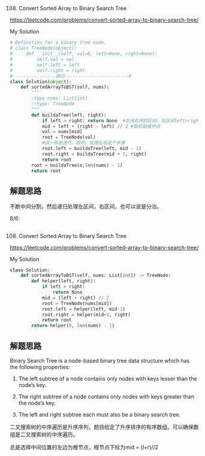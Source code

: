 ## 
108. Convert Sorted Array to Binary Search Tree

https://leetcode.com/problems/convert-sorted-array-to-binary-search-tree/

My Solution

```python
# Definition for a binary tree node.
# class TreeNode(object):
#     def __init__(self, val=0, left=None, right=None):
#         self.val = val
#         self.left = left
#         self.right = right
#----------------递归------------------------#
class Solution(object):
    def sortedArrayToBST(self, nums):
        """
        :type nums: List[int]
        :rtype: TreeNode
        """
        def buildaTree(left, right):
            if left > right: return None  #左闭右闭的区间，当区间left>right时候，空节点
            mid = left + (right - left) // 2 #取初始值中点
            val = nums[mid]
            root = TreeNode(val)
            #这一块是迭代，取中，处理左右这个步骤
            root.left = buildaTree(left, mid - 1)
            root.right = buildaTree(mid + 1, right)
            return root
        root = buildaTree(o,len(nums) - 1)
        return root
```
## 解题思路
不断中间分割，然后递归处理左区间，右区间，也可以说是分治。

8/6:

## 
108. Convert Sorted Array to Binary Search Tree

https://leetcode.com/problems/convert-sorted-array-to-binary-search-tree/

My Solution

```python
class Solution:
    def sortedArrayToBST(self, nums: List[int]) -> TreeNode:
        def helper(left, right):
            if left > right:
                return None
            mid = (left + right) // 2
            root = TreeNode(nums[mid])
            root.left = helper(left, mid-1)
            root.right = helper(mid+1, right)
            return root
        return helper(0, len(nums) - 1)
```
## 解题思路

Binary Search Tree is a node-based binary tree data structure which has the following properties:

1. The left subtree of a node contains only nodes with keys lesser than the node’s key.

2. The right subtree of a node contains only nodes with keys greater than the node’s key.

3. The left and right subtree each must also be a binary search tree.

二叉搜索树的中序遍历是升序序列，题目给定了升序排序的有序数组。可以确保数组是二叉搜索树的中序遍历。

总是选择中间位置的左边为根节点，根节点下标为mid = (l+r)//2

